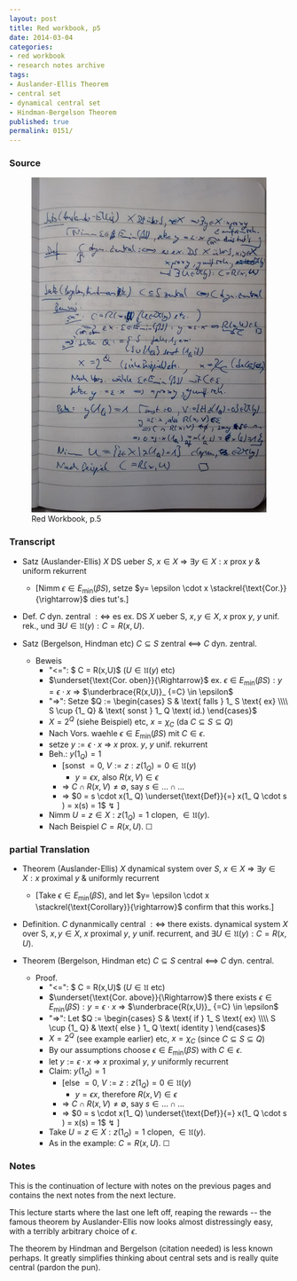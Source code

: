 ```yaml
---
layout: post
title: Red workbook, p5
date: 2014-03-04
categories:
- red workbook
- research notes archive
tags:
- Auslander-Ellis Theorem
- central set
- dynamical central set
- Hindman-Bergelson Theorem
published: true
permalink: 0151/
---
```


### Source

<figure>
  <a href="/assets/2014/red_workbook-p5.jpg">
    <img alt="red workbook, p5" src="/assets/2014/red_workbook-p5.jpg"/>
  </a>
  <figcaption>
    Red Workbook, p.5
  </figcaption>
</figure>

### Transcript

* Satz (Auslander-Ellis) $X$ DS ueber $S$, $x\in X$ => $\exists y \in X: x \text{ prox } y$ & uniform rekurrent
    * [Nimm $\epsilon \in E_ \min(\beta S)$, setze $y= \epsilon \cdot x \stackrel{\text{Cor.}}{\rightarrow}$ dies tut's.]
* Def. $C$ dyn. zentral $:\Leftrightarrow$ es ex. DS $X$ ueber S, $x,y \in X$, $x$ prox $y$, $y$ unif. rek., und $\exists U \in \mathfrak{U}(y): C = R(x,U)$.

* Satz (Bergelson, Hindman etc) $C \subseteq S$ zentral <==> $C$ dyn. zentral.
    * Beweis
        * "<=": $ C = R(x,U)$ ($U\in \mathfrak{U}(y)$ etc)
        * $\underset{\text{Cor. oben}}{\Rightarrow}$ ex. $\epsilon \in E_ \min(\beta S): y = \epsilon \cdot x$ => $\underbrace{R(x,U)}_ {=C} \in \epsilon$
        * "=>": Setze $Q := \begin{cases} S & \text{ falls } 1_ S \text{ ex} \\\\ S \cup {1_ Q} & \text{ sonst } 1_ Q \text( id.) \end{cases}$
        * $X = 2^Q$ (siehe Beispiel) etc, $x = \chi_ C$ (da $C \subseteq S \subseteq Q$)
        * Nach Vors. waehle $\epsilon \in E_ \min(\beta S)$ mit $C \in \epsilon$.
        * setze $y:= \epsilon \cdot x$ => $x$ prox. $y$, $y$ unif. rekurrent
        * Beh.: $y(1_ Q) = 1$
            * [sonst $=0$, $V  
                 :={ z : z(1_ Q) = 0} \in \mathfrak{U}(y)$
                * $y = \epsilon x$, also $R(x,V) \in \epsilon$
            * => $C \cap R(x,V) \neq \emptyset$, say $s \in \ldots \cap \ldots$
            * => $0 = s \cdot x(1_ Q) \underset{\text{Def}}{=} x(1_ Q \cdot s ) = x(s) = 1$ ↯ ]
        * Nimm $U = { z \in X: z(1_ Q) = 1}$ clopen, $\in \mathfrak{U}(y)$.
        * Nach Beispiel $C = R(x,U)$. ☐

### partial Translation

* Theorem (Auslander-Ellis) $X$ dynamical system over $S$, $x\in X$ => $\exists y \in X: x \text{ proximal } y$ & uniformly recurrent
    * [Take $\epsilon \in E_ \min(\beta S)$, and let $y= \epsilon \cdot x \stackrel{\text{Corollary}}{\rightarrow}$ confirm that this works.]
* Definition. $C$ dynanmically central $:\Leftrightarrow$ there exists. dynamical system $X$ over S, $x,y \in X$, $x$ proximal $y$, $y$ unif. recurrent, and $\exists U \in \mathfrak{U}(y): C = R(x,U)$.

* Theorem (Bergelson, Hindman etc) $C \subseteq S$ central <==> $C$ dyn. central.
    * Proof.
        * "<=": $ C = R(x,U)$ ($U\in \mathfrak{U}$ etc)
        * $\underset{\text{Cor. above}}{\Rightarrow}$ there exists $\epsilon \in E_ \min(\beta S): y = \epsilon \cdot x$ => $\underbrace{R(x,U)}_ {=C} \in \epsilon$
        * "=>": Let $Q := \begin{cases} S & \text{ if } 1_ S \text{ ex} \\\\ S \cup {1_ Q} & \text{ else } 1_ Q \text( identity ) \end{cases}$
        * $X = 2^Q$ (see example earlier) etc, $x = \chi_ C$ (since $C \subseteq S \subseteq Q$)
        * By our assumptions choose $\epsilon \in E_ \min(\beta S)$ with $C \in \epsilon$.
        * let $y:= \epsilon \cdot x$ => $x$ proximal $y$, $y$ uniformly recurrent
        * Claim: $y(1_ Q) = 1$
            * [else $=0$, $V :={ z : z(1_ Q) = 0} \in \mathfrak{U}(y)$
                * $y = \epsilon x$, therefore $R(x,V) \in \epsilon$
            * => $C \cap R(x,V) \neq \emptyset$, say $s \in \ldots \cap \ldots$
            * => $0 = s \cdot x(1_ Q) \underset{\text{Def}}{=} x(1_ Q \cdot s ) = x(s) = 1$ ↯ ]
        * Take $U = { z \in X: z(1_ Q) = 1}$ clopen, $\in \mathfrak{U}(y)$.
        * As in the example: $C = R(x,U)$. ☐

### Notes

This is the continuation of lecture with notes on the previous pages and contains the next notes from the next lecture.

This lecture starts where the last one left off, reaping the rewards -- the famous theorem by Auslander-Ellis now looks almost distressingly easy, with a terribly arbitrary choice of $\epsilon$.

The theorem by Hindman and Bergelson (citation needed) is less known perhaps. It greatly simplifies thinking about central sets and is really quite central (pardon the pun).
